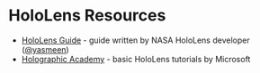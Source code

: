 # HoloLens Resources

* [HoloLens Guide](README.md) - guide written by NASA HoloLens developer ([@yasmeen](https://github.com/yasmeen))
* [Holographic Academy](https://developer.microsoft.com/en-us/windows/holographic/academy) - basic HoloLens tutorials by Microsoft
